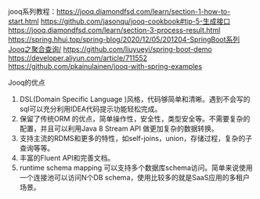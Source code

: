 
jooq系列教程：https://jooq.diamondfsd.com/learn/section-1-how-to-start.html
https://github.com/jasonqu/jooq-cookbook#tip-5-生成接口
https://jooq.diamondfsd.com/learn/section-3-process-result.html
https://spring.hhui.top/spring-blog/2020/12/05/201204-SpringBoot系列Jooq之聚合查询/
https://github.com/liuyueyi/spring-boot-demo
https://developer.aliyun.com/article/711552
https://github.com/pkainulainen/jooq-with-spring-examples


Jooq的优点
1. DSL(Domain Specific Language )风格，代码够简单和清晰。遇到不会写的sql可以充分利用IDEA代码提示功能轻松完成。
2. 保留了传统ORM 的优点，简单操作性，安全性，类型安全等。不需要复杂的配置，并且可以利用Java 8 Stream API 做更加复杂的数据转换。
3. 支持主流的RDMS和更多的特性，如self-joins，union，存储过程，复杂的子查询等等。
4. 丰富的Fluent API和完善文档。
5. runtime schema mapping 可以支持多个数据库schema访问。简单来说使用一个连接池可以访问N个DB schema，使用比较多的就是SaaS应用的多租户场景。
